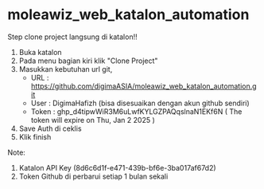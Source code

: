 # moleawiz_web_katalon_automation

Step clone project langsung di katalon!!

1. Buka katalon
2. Pada menu bagian kiri klik "Clone Project"
3. Masukkan kebutuhan url git,
   - URL        : https://github.com/digimaASIA/moleawiz_web_katalon_automation.git
   - User       : DigimaHafizh (bisa disesuaikan dengan akun github sendiri)
   - Token      : 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 ( The token will expire on Thu, Jan 2 2025 )
4. Save Auth di ceklis
5. Klik finish

Note:
1. Katalon API Key (8d6c6d1f-e471-439b-bf6e-3ba017af67d2)
2. Token Github di perbarui setiap 1 bulan sekali

